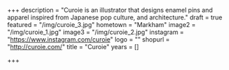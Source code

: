 +++
description = "Curoie is an illustrator that designs enamel pins and apparel inspired from Japanese pop culture, and architecture."
draft = true
featured = "/img/curoie_3.jpg"
hometown = "Markham"
image2 = "/img/curoie_1.jpg"
image3 = "/img/curoie_2.jpg"
instagram = "https://www.instagram.com/curoie"
logo = ""
shopurl = "http://curoie.com/"
title = "Curoie"
years = []

+++
